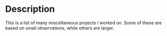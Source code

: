 # Description

This is a list of many miscellaneous projects I worked on. Some of these are based on small observations, while others are larger.
